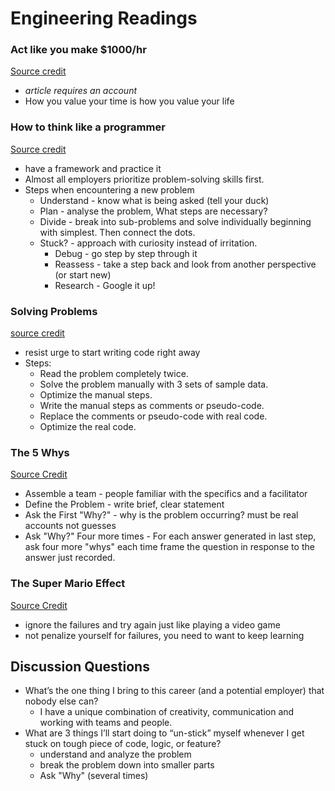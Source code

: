 # Engineering Readings

### Act like you make $1000/hr
[Source credit](https://anthony-moore.medium.com/pretend-your-time-is-worth-1-000-hour-and-youll-become-100x-more-productive-6ab2302b8e8c)
- *article requires an account*
- How you value your time is how you value your life

### How to think like a programmer
[Source credit](https://www.freecodecamp.org/news/how-to-think-like-a-programmer-lessons-in-problem-solving-d1d8bf1de7d2)
- have a framework and practice it
- Almost all employers prioritize problem-solving skills first.
- Steps when encountering a new problem
    - Understand - know what is being asked (tell your duck)
    - Plan - analyse the problem, What steps are necessary?
    - Divide - break into sub-problems and solve individually beginning with simplest. Then connect the dots. 
    - Stuck? - approach with curiosity instead of irritation. 
        - Debug - go step by step through it 
        - Reassess - take a step back and look from another perspective (or start new)
        - Research - Google it up!

### Solving Problems
[source credit](https://simpleprogrammer.com/solving-problems-breaking-it-down/)
- resist urge to start writing code right away
- Steps:
    - Read the problem completely twice.
    - Solve the problem manually with 3 sets of sample data.
    - Optimize the manual steps.
    - Write the manual steps as comments or pseudo-code.
    - Replace the comments or pseudo-code with real code.
    - Optimize the real code.

### The 5 Whys
[Source Credit](https://www.mindtools.com/a3mi00v/5-whys)
- Assemble a team - people familiar with the specifics and a facilitator
- Define the Problem - write brief, clear statement
- Ask the First "Why?" - why is the problem occurring? must be real accounts not guesses
- Ask "Why?" Four more times - For each answer generated in last step, ask four more "whys" each time frame the question in response to the answer just recorded. 

### The Super Mario Effect
[Source Credit](https://www.youtube.com/watch?v=9vJRopau0g0)
- ignore the failures and try again just like playing a video game
- not penalize yourself for failures, you need to want to keep learning

## Discussion Questions

- What’s the one thing I bring to this career (and a potential employer) that nobody else can?
    - I have a unique combination of creativity, communication and working with teams and people.
- What are 3 things I’ll start doing to “un-stick” myself whenever I get stuck on tough piece of code, logic, or feature?
    - understand and analyze the problem
    - break the problem down into smaller parts
    - Ask "Why" (several times)

